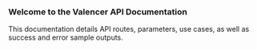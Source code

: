 ### Welcome to the Valencer API Documentation
This documentation details API routes, parameters, use cases, as well as success and error sample outputs. 
